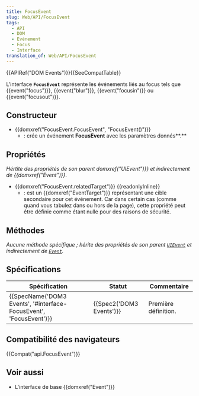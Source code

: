 ```yaml
---
title: FocusEvent
slug: Web/API/FocusEvent
tags:
  - API
  - DOM
  - Evènement
  - Focus
  - Interface
translation_of: Web/API/FocusEvent
---
```

{{APIRef("DOM Events")}}{{SeeCompatTable}}

L'interface **`FocusEvent`** représente les événements liés au focus tels que {{event("focus")}}, {{event("blur")}}, {{event("focusin")}} ou {{event("focusout")}}.

## Constructeur

- {{domxref("FocusEvent.FocusEvent", "FocusEvent()")}}
  - : crée un événement **FocusEvent** avec les paramètres donnés**.**

## Propriétés

_Hértite des propriétés de son parent domxref("UIEvent")}} et indirectement de {{domxref("Event")}}_.

- {{domxref("FocusEvent.relatedTarget")}} {{readonlyInline}}
  - : est un {{domxref("EventTarget")}} représentant une cible secondaire pour cet événement. Car dans certain cas (comme quand vous tabulez dans ou hors de la page), cette propriété peut être définie comme étant nulle pour des raisons de sécurité.

## Méthodes

*Aucune méthode spécifique&nbsp;; hérite des propriétés de son parent [`UIEvent`](/fr/docs/Web/API/UIEvent) et indirectement de [`Event`](/fr/docs/Web/API/Event).*

## Spécifications

| Spécification                                                                            | Statut                           | Commentaire          |
| ---------------------------------------------------------------------------------------- | -------------------------------- | -------------------- |
| {{SpecName('DOM3 Events', '#interface-FocusEvent', 'FocusEvent')}} | {{Spec2('DOM3 Events')}} | Première définition. |

## Compatibilité des navigateurs

{{Compat("api.FocusEvent")}}

## Voir aussi

- L'interface de base {{domxref("Event")}}
